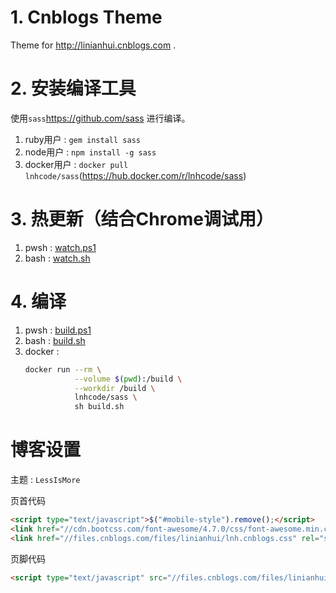 # 1. Cnblogs Theme
Theme for http://linianhui.cnblogs.com .

# 2. 安装编译工具

使用`sass`https://github.com/sass 进行编译。

1. ruby用户 : `gem install sass`
2. node用户 : `npm install -g sass`
3. docker用户 : `docker pull lnhcode/sass`(https://hub.docker.com/r/lnhcode/sass)

# 3. 热更新（结合Chrome调试用）

1. pwsh : [watch.ps1](/watch.ps1)
2. bash : [watch.sh](/watch.sh)

# 4. 编译 

1. pwsh : [build.ps1](/build.ps1)
2. bash : [build.sh](/build.sh)
3. docker : 
    ```sh
    docker run --rm \
               --volume $(pwd):/build \
               --workdir /build \
               lnhcode/sass \
               sh build.sh 
    ```

# 博客设置

主题 : `LessIsMore`

页首代码
```html
<script type="text/javascript">$("#mobile-style").remove();</script>
<link href="//cdn.bootcss.com/font-awesome/4.7.0/css/font-awesome.min.css" rel="stylesheet"/>
<link href="//files.cnblogs.com/files/linianhui/lnh.cnblogs.css" rel="stylesheet"/>
```

页脚代码

```html
<script type="text/javascript" src="//files.cnblogs.com/files/linianhui/lnh.cnblogs.js"></script>
```